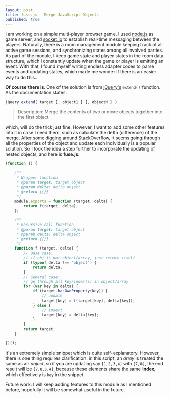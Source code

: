 ```yaml
---
layout: post
title: fuse.js - Merge JavaScript Objects
published: true
---
```


I am working on a simple multi-player browser game. I used [node.js](https://nodejs.org/en/) as game server, and [socket.io](https://socket.io/) to establish real-time messaging between the players. Naturally, there is a room management module keeping track of all active game sessions, and synchronizing states among all involved parties. As part of the module, I keep game state and player states in the room data structure, which I constantly update when the game or player is emitting an event. With that, I found myself writing endless adapter codes to parse events and updating states, which made me wonder if there is an easier way to do this...

**Of course there is**. One of the solution is from [jQuery's](https://api.jquery.com/jquery.extend/) ```extend()``` function. As the documentation states:

```javascript 
jQuery.extend( target [, object1 ] [, objectN ] )
```
> Description: Merge the contents of two or more objects together into the first object.

which, will do the trick just fine. However, I want to add some other features into it in case I need them, such as calculate the delta (difference) of the merge. After some digging around StackOverflow, it seems going through all the properties of the object and update each individually is a popular solution. So I took the idea a step further to incorporate the updating of nested objects, and here is **fuse.js**:

```javascript
(function () {

    /**
     * Wrapper function
     * @param target: target object
     * @param delta: delta object
     * @return {{}}
     */
    module.exports = function (target, delta) {
        return f(target, delta);
    };

    /**
     * Recursive call function
     * @param target: target object
     * @param delta: delta object
     * @return {{}}
     */
    function f (target, delta) {
        // Base case:
        // if obj is not object/array, just return itself
        if (typeof delta !== 'object') {
            return delta;
        }
        // General case:
        // go through all key/index(s) in object/array
        for (var key in delta) {
            if (target.hasOwnProperty(key)) {
                // update
                target[key] = f(target[key], delta[key]);
            } else {
                // insert
                target[key] = delta[key];
            }
        }
        return target;
    }

})();
```

It's an extremely simple snippet which is quite self-explanatory. However, there is one thing requires clarification: in this script, an *array* is treated the same as an *object*, so if you are updating say ```[1,2,3,4]``` with ```[7,8]```, the end result will be ```[7,8,3,4]```, because these elements share the same **index**, which effectively is ```key``` in the snippet.

Future work: I will keep adding features to this module as I mentioned before, hopefully it will be somewhat useful in the future.

